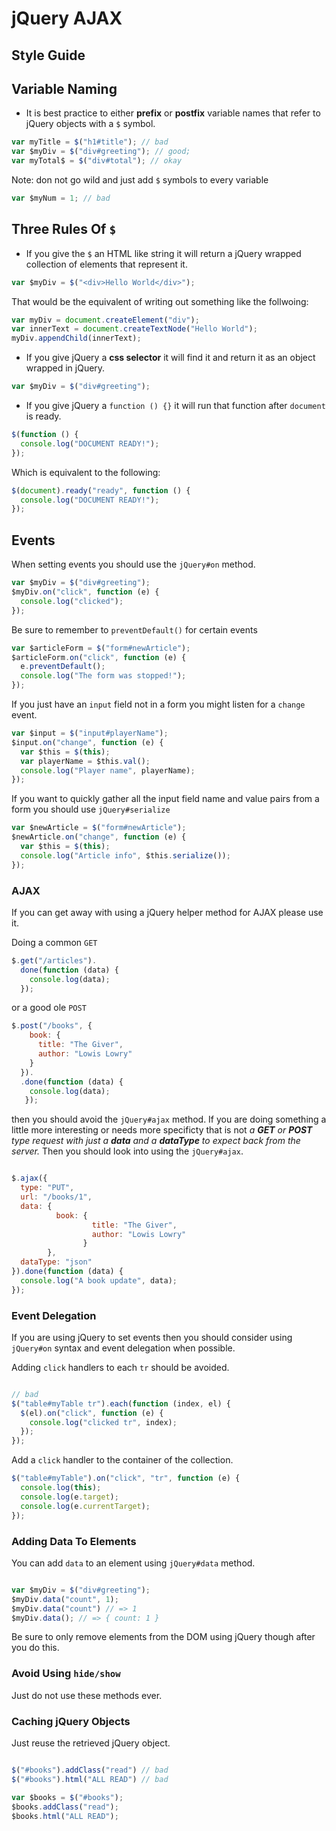 # jQuery AJAX
## Style Guide


## Variable Naming

* It is best practice to either **prefix** or **postfix** variable names that refer to jQuery objects with a `$` symbol.

```javascript
var myTitle = $("h1#title"); // bad
var $myDiv = $("div#greeting"); // good;
var myTotal$ = $("div#total"); // okay
```

Note: don not go wild and just add `$` symbols to every variable

```javascript
var $myNum = 1; // bad
```

## Three Rules Of `$`

* If you give the `$` an HTML like string it will return a jQuery wrapped collection of elements that represent it.

```javascript
var $myDiv = $("<div>Hello World</div>");
```

That would be the equivalent of writing out something like the follwoing:

```javascript
var myDiv = document.createElement("div");
var innerText = document.createTextNode("Hello World");
myDiv.appendChild(innerText);
```
* If you give jQuery a **css selector** it will find it and return it as an object wrapped in jQuery.

```javascript
var $myDiv = $("div#greeting");
```

* If you give jQuery a `function () {}` it will run that function after `document` is ready.

```javascript
$(function () {
  console.log("DOCUMENT READY!");
});
```

Which is equivalent to the following:

```javascript
$(document).ready("ready", function () {
  console.log("DOCUMENT READY!");
});
```


## Events

When setting events you should use the `jQuery#on` method.


```javascript
var $myDiv = $("div#greeting");
$myDiv.on("click", function (e) {
  console.log("clicked");
});
```

Be sure to remember to `preventDefault()` for certain events


```javascript
var $articleForm = $("form#newArticle");
$articleForm.on("click", function (e) {
  e.preventDefault();
  console.log("The form was stopped!");
});
```

If you just have an `input` field not in a form you might listen for a `change` event.

```javascript
var $input = $("input#playerName");
$input.on("change", function (e) {
  var $this = $(this);
  var playerName = $this.val();
  console.log("Player name", playerName);
});
```

If you want to quickly gather all the input field name and value pairs from a form you should use `jQuery#serialize`


```javascript
var $newArticle = $("form#newArticle");
$newArticle.on("change", function (e) {
  var $this = $(this);
  console.log("Article info", $this.serialize());
});

```

### AJAX

If you can get away with using a jQuery helper method for AJAX please use it.

Doing a common `GET`

```javascript
$.get("/articles").
  done(function (data) {
    console.log(data);
  });
```

or a good ole `POST`

```javascript
$.post("/books", {
    book: {
      title: "The Giver",
      author: "Lowis Lowry"
    }
  }).
  .done(function (data) {
    console.log(data);
   });
```

then you should avoid the `jQuery#ajax` method. If you are doing something a little more interesting or needs more specificty that is not *a **GET** or **POST** type request with just a **data** and a **dataType** to expect back from the server.* Then you should look into using the `jQuery#ajax`.

```javascript

$.ajax({
  type: "PUT",
  url: "/books/1",
  data: {
          book: {
                  title: "The Giver",
                  author: "Lowis Lowry"
                }
        },
  dataType: "json"
}).done(function (data) {
  console.log("A book update", data);
});

```

### Event Delegation

If you are using jQuery to set events then you should consider using `jQuery#on` syntax and event delegation when possible.


Adding `click` handlers to each `tr` should be avoided.

```javascript

// bad
$("table#myTable tr").each(function (index, el) {
  $(el).on("click", function (e) {
    console.log("clicked tr", index);
  });
});
```

Add a `click` handler to the container of the collection.

```javascript
$("table#myTable").on("click", "tr", function (e) {
  console.log(this);
  console.log(e.target);
  console.log(e.currentTarget);
});

```

### Adding Data To Elements

You can add `data` to an element using `jQuery#data` method.

```javascript

var $myDiv = $("div#greeting");
$myDiv.data("count", 1);
$myDiv.data("count") // => 1
$myDiv.data(); // => { count: 1 }

```

Be sure to only remove elements from the DOM using jQuery though after you do this.

### Avoid Using `hide/show`

Just do not use these methods ever.

### Caching jQuery Objects

Just reuse the retrieved jQuery object.

```javascript

$("#books").addClass("read") // bad
$("#books").html("ALL READ") // bad

var $books = $("#books");
$books.addClass("read");
$books.html("ALL READ");

```















